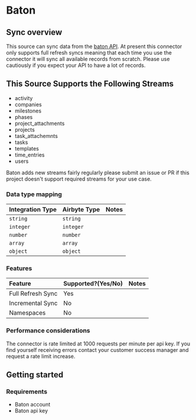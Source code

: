 # Baton

## Sync overview

This source can sync data from the [baton API](https://app.hellobaton.com/api/redoc/). At present this connector only supports full refresh syncs meaning that each time you use the connector it will sync all available records from scratch. Please use cautiously if you expect your API to have a lot of records.

## This Source Supports the Following Streams

* activity
* companies
* milestones
* phases
* project_attachments
* projects
* task_attachemnts
* tasks
* templates
* time_entries
* users

Baton adds new streams fairly regularly please submit an issue or PR if this project doesn't support required streams for your use case.

### Data type mapping

| Integration Type | Airbyte Type | Notes |
| :--- | :--- | :--- |
| `string` | `string` |  |
| `integer` | `integer` |  |
| `number` | `number` |  |
| `array` | `array` |  |
| `object` | `object` |  |

### Features

| Feature | Supported?\(Yes/No\) | Notes |
| :--- | :--- | :--- |
| Full Refresh Sync | Yes |  |
| Incremental Sync | No |  |
| Namespaces | No |  |

### Performance considerations

The connector is rate limited at 1000 requests per minute per api key. If you find yourself receiving errors contact your customer success manager and request a rate limit increase.

## Getting started

### Requirements

* Baton account
* Baton api key